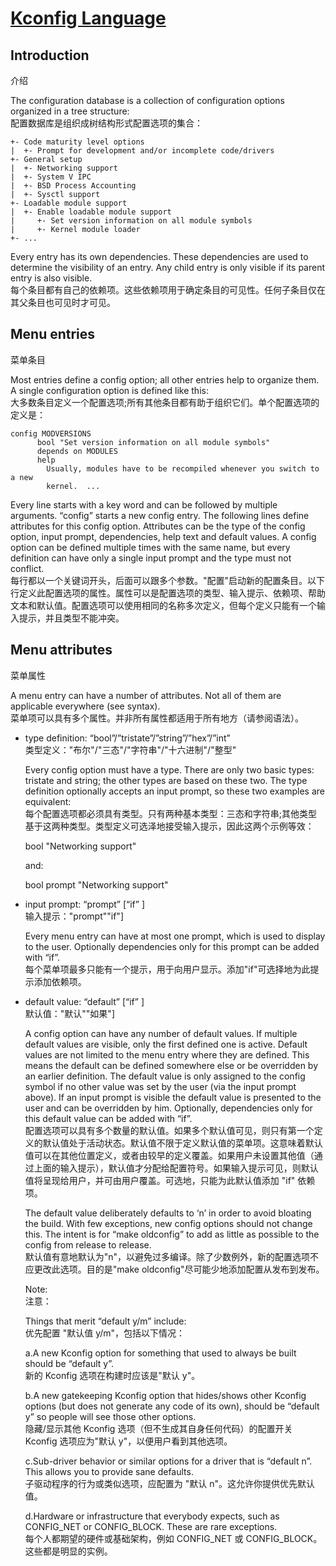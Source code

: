 # [Kconfig Language](https://www.kernel.org/doc/html/latest/kbuild/kconfig-language.html)

## Introduction
介绍

The configuration database is a collection of configuration options organized in a tree structure:\
配置数据库是组织成树结构形式配置选项的集合：

    +- Code maturity level options
    |  +- Prompt for development and/or incomplete code/drivers
    +- General setup
    |  +- Networking support
    |  +- System V IPC
    |  +- BSD Process Accounting
    |  +- Sysctl support
    +- Loadable module support
    |  +- Enable loadable module support
    |     +- Set version information on all module symbols
    |     +- Kernel module loader
    +- ...

Every entry has its own dependencies. These dependencies are used to determine the visibility of an entry. Any child entry is only visible if its parent entry is also visible.\
每个条目都有自己的依赖项。这些依赖项用于确定条目的可见性。任何子条目仅在其父条目也可见时才可见。

## Menu entries
菜单条目

Most entries define a config option; all other entries help to organize them. A single configuration option is defined like this:\
大多数条目定义一个配置选项;所有其他条目都有助于组织它们。单个配置选项的定义是：

    config MODVERSIONS
          bool "Set version information on all module symbols"
          depends on MODULES
          help
            Usually, modules have to be recompiled whenever you switch to a new
            kernel.  ...
            
Every line starts with a key word and can be followed by multiple arguments. “config” starts a new config entry. The following lines define attributes for this config option. Attributes can be the type of the config option, input prompt, dependencies, help text and default values. A config option can be defined multiple times with the same name, but every definition can have only a single input prompt and the type must not conflict.\
每行都以一个关键词开头，后面可以跟多个参数。"配置"启动新的配置条目。以下行定义此配置选项的属性。属性可以是配置选项的类型、输入提示、依赖项、帮助文本和默认值。配置选项可以使用相同的名称多次定义，但每个定义只能有一个输入提示，并且类型不能冲突。

## Menu attributes
菜单属性

A menu entry can have a number of attributes. Not all of them are applicable everywhere (see syntax).\
菜单项可以具有多个属性。并非所有属性都适用于所有地方（请参阅语法）。

- type definition: “bool”/”tristate”/”string”/”hex”/”int”\
类型定义："布尔"/"三态"/"字符串"/"十六进制"/"整型"

  Every config option must have a type. There are only two basic types: tristate and string; the other types are based on these two. The type definition optionally accepts an input prompt, so these two examples are equivalent:\
  每个配置选项都必须具有类型。只有两种基本类型：三态和字符串;其他类型基于这两种类型。类型定义可选泽地接受输入提示，因此这两个示例等效：

    bool "Networking support"
    
  and:

    bool
    prompt "Networking support"

- input prompt: “prompt” <prompt> [“if” <expr>]\
输入提示："prompt"<prompt>"if"<expr>]
    
  Every menu entry can have at most one prompt, which is used to display to the user. Optionally dependencies only for this prompt can be added with “if”.\
  每个菜单项最多只能有一个提示，用于向用户显示。添加"if"可选择地为此提示添加依赖项。

- default value: “default” <expr> [“if” <expr>]\
默认值："默认"<expr>"如果"<expr>]
    
  A config option can have any number of default values. If multiple default values are visible, only the first defined one is active. Default values are not   limited to the menu entry where they are defined. This means the default can be defined somewhere else or be overridden by an earlier definition. The default value is only assigned to the config symbol if no other value was set by the user (via the input prompt above). If an input prompt is visible the default value is presented to the user and can be overridden by him. Optionally, dependencies only for this default value can be added with “if”.\
  配置选项可以具有多个数量的默认值。如果多个默认值可见，则只有第一个定义的默认值处于活动状态。默认值不限于定义默认值的菜单项。这意味着默认值可以在其他位置定义，或者由较早的定义覆盖。如果用户未设置其他值（通过上面的输入提示），默认值才分配给配置符号。如果输入提示可见，则默认值将呈现给用户，并可由用户覆盖。可选地，只能为此默认值添加 "if" 依赖项。

  The default value deliberately defaults to ‘n’ in order to avoid bloating the build. With few exceptions, new config options should not change this. The intent is for “make oldconfig” to add as little as possible to the config from release to release.\
  默认值有意地默认为"n"，以避免过多编译。除了少数例外，新的配置选项不应更改此选项。目的是"make oldconfig"尽可能少地添加配置从发布到发布。

  Note:\
  注意：

    Things that merit “default y/m” include:\
    优先配置 "默认值 y/m"，包括以下情况：

    a.A new Kconfig option for something that used to always be built should be “default y”.\
    新的 Kconfig 选项在构建时应该是"默认 y"。

    b.A new gatekeeping Kconfig option that hides/shows other Kconfig options (but does not generate any code of its own), should be “default y” so people will  see those other options.\
    隐藏/显示其他 Kconfig 选项（但不生成其自身任何代码）的配置开关 Kconfig 选项应为"默认 y"，以便用户看到其他选项。
    
    c.Sub-driver behavior or similar options for a driver that is “default n”. This allows you to provide sane defaults.\
    子驱动程序的行为或类似选项，应配置为 "默认 n"。这允许你提供优先默认值。

    d.Hardware or infrastructure that everybody expects, such as CONFIG_NET or CONFIG_BLOCK. These are rare exceptions.\
    每个人都期望的硬件或基础架构，例如 CONFIG_NET 或 CONFIG_BLOCK。这些都是明显的实例。

    



